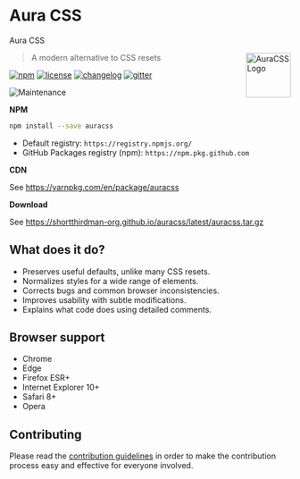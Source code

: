 # Aura CSS

Aura CSS

<a href="https://github.com/shortthirdman-org/auracss"><img
  src="https://shortthirdman-org.github.io/shortthirdman-org/logo.svg" alt="AuraCSS Logo"
  width="80" height="80" align="right"></a>

> A modern alternative to CSS resets

[![npm][npm-image]][npm-url] [![license][license-image]][license-url]
[![changelog][changelog-image]][changelog-url]
[![gitter][gitter-image]][gitter-url]

![Maintenance](https://img.shields.io/maintenance/yes/2023)


**NPM**

```sh
npm install --save auracss
```

- Default registry: `https://registry.npmjs.org/`
- GitHub Packages registry (npm): `https://npm.pkg.github.com`

**CDN**

See https://yarnpkg.com/en/package/auracss

**Download**

See https://shortthirdman-org.github.io/auracss/latest/auracss.tar.gz


## What does it do?

* Preserves useful defaults, unlike many CSS resets.
* Normalizes styles for a wide range of elements.
* Corrects bugs and common browser inconsistencies.
* Improves usability with subtle modifications.
* Explains what code does using detailed comments.


## Browser support

* Chrome
* Edge
* Firefox ESR+
* Internet Explorer 10+
* Safari 8+
* Opera

## Contributing

Please read the [contribution guidelines](CONTRIBUTING.md) in order to make the
contribution process easy and effective for everyone involved.


[changelog-image]: https://img.shields.io/badge/changelog-md-blue.svg?style=flat-square
[changelog-url]: CHANGELOG.md
[license-image]: https://img.shields.io/npm/l/normalize.css.svg?style=flat-square
[license-url]: LICENSE.md
[npm-image]: https://img.shields.io/npm/v/normalize.css.svg?style=flat-square
[npm-url]: https://www.npmjs.com/package/normalize.css
[gitter-image]: https://img.shields.io/badge/chat-gitter-blue.svg?style=flat-square
[gitter-url]: https://gitter.im/necolas/normalize.css